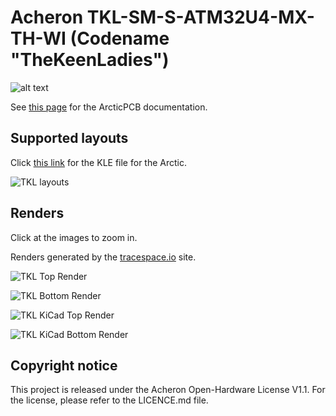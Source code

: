 # Acheron TKL-SM-S-ATM32U4-MX-TH-WI (Codename "TheKeenLadies")

![alt text](https://raw.githubusercontent.com/Gondolindrim/acheronLibrary/master/graphics/acheronReadme.png "Acheron Logo")

See [this page](https://gondolindrim.github.io/AcheronDocs/keenladies/intro.html) for the ArcticPCB documentation.

## Supported layouts

Click [this link](http://www.keyboard-layout-editor.com/#/gists/6fcb43072b2efaa6a5129e3db566da86) for the KLE file for the Arctic.

![TKL layouts](https://github.com/Gondolindrim/TheKeenLadies/raw/master/Graphics/KLE/TKL_KLE.jpg)

## Renders

Click at the images to zoom in.

Renders generated by the [tracespace.io](https://tracespace.io/view/) site.

![TKL Top Render](https://github.com/Gondolindrim/TheKeenLadies/raw/master/Graphics/renders/topRender.png)

![TKL Bottom Render](https://github.com/Gondolindrim/TheKeenLadies/raw/master/Graphics/renders/bottomRender.png)

![TKL KiCad Top Render](https://github.com/Gondolindrim/TheKeenLadies/raw/master/Graphics/renders/kicadTop.png)

![TKL KiCad Bottom Render](https://github.com/Gondolindrim/TheKeenLadies/raw/master/Graphics/renders/kicadBottom.png)

## Copyright notice

This project is released under the Acheron Open-Hardware License V1.1. For the license, please refer to the LICENCE.md file.
